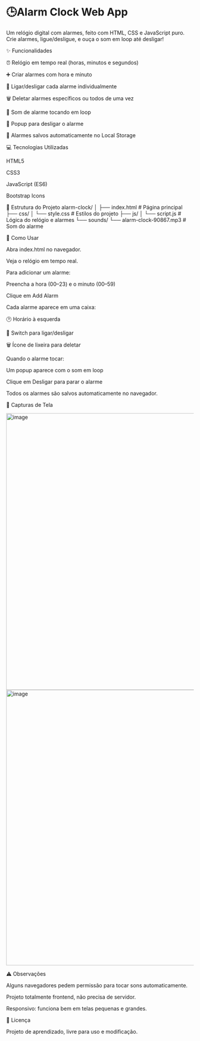 # 🕒Alarm Clock Web App

Um relógio digital com alarmes, feito com HTML, CSS e JavaScript puro. Crie alarmes, ligue/desligue, e ouça o som em loop até desligar!

✨ Funcionalidades

⏰ Relógio em tempo real (horas, minutos e segundos)

➕ Criar alarmes com hora e minuto

🔄 Ligar/desligar cada alarme individualmente

🗑️ Deletar alarmes específicos ou todos de uma vez

🔔 Som de alarme tocando em loop

📢 Popup para desligar o alarme

💾 Alarmes salvos automaticamente no Local Storage

💻 Tecnologias Utilizadas

HTML5

CSS3

JavaScript (ES6)

Bootstrap Icons

📂 Estrutura do Projeto
alarm-clock/
│
├── index.html               # Página principal
├── css/
│   └── style.css            # Estilos do projeto
├── js/
│   └── script.js            # Lógica do relógio e alarmes
└── sounds/
    └── alarm-clock-90867.mp3   # Som do alarme

🚀 Como Usar

Abra index.html no navegador.

Veja o relógio em tempo real.

Para adicionar um alarme:

Preencha a hora (00–23) e o minuto (00–59)

Clique em Add Alarm

Cada alarme aparece em uma caixa:

🕑 Horário à esquerda

🔘 Switch para ligar/desligar

🗑️ Ícone de lixeira para deletar

Quando o alarme tocar:

Um popup aparece com o som em loop

Clique em Desligar para parar o alarme

Todos os alarmes são salvos automaticamente no navegador.

📸 Capturas de Tela

<img width="546" height="742" alt="image" src="https://github.com/user-attachments/assets/ed270e23-ef41-45fd-87c6-b003461bc752" />
<img width="674" height="739" alt="image" src="https://github.com/user-attachments/assets/093482cc-d5fd-4a3c-97e4-fa5b8a672775" />


⚠️ Observações

Alguns navegadores pedem permissão para tocar sons automaticamente.

Projeto totalmente frontend, não precisa de servidor.

Responsivo: funciona bem em telas pequenas e grandes.

📝 Licença

Projeto de aprendizado, livre para uso e modificação.
